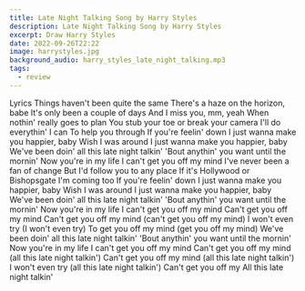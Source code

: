 ```yaml
---
title: Late Night Talking Song by Harry Styles
description: Late Night Talking Song by Harry Styles
excerpt: Draw Harry Styles
date: 2022-09-26T22:22
image: harrystyles.jpg
background_audio: harry_styles_late_night_talking.mp3
tags:
  - review
---
```

Lyrics
Things haven't been quite the same
There's a haze on the horizon, babe
It's only been a couple of days
And I miss you, mm, yeah
When nothin' really goes to plan
You stub your toe or break your camera
I'll do everythin' I can
To help you through
If you're feelin' down
I just wanna make you happier, baby
Wish I was around
I just wanna make you happier, baby
We've been doin' all this late night talkin'
'Bout anythin' you want until the mornin'
Now you're in my life
I can't get you off my mind
I've never been a fan of change
But I'd follow you to any place
If it's Hollywood or Bishopsgate
I'm coming too
If you're feelin' down
I just wanna make you happier, baby
Wish I was around
I just wanna make you happier, baby
We've been doin' all this late night talkin'
'Bout anythin' you want until the mornin'
Now you're in my life
I can't get you off my mind
Can't get you off my mind
Can't get you off my mind (can't get you off my mind)
I won't even try (I won't even try)
To get you off my mind (get you off my mind)
We've been doin' all this late night talkin'
'Bout anythin' you want until the mornin'
Now you're in my life
I can't get you off my mind
Can't get you off my mind (all this late night talkin')
Can't get you off my mind (all this late night talkin')
I won't even try (all this late night talkin')
Can't get you off my
All this late night talkin'